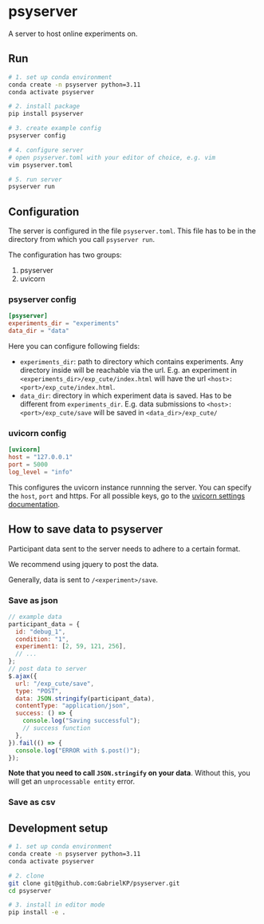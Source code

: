 # psyserver

A server to host online experiments on.

## Run

```sh
# 1. set up conda environment
conda create -n psyserver python=3.11
conda activate psyserver

# 2. install package
pip install psyserver

# 3. create example config
psyserver config

# 4. configure server
# open psyserver.toml with your editor of choice, e.g. vim
vim psyserver.toml

# 5. run server
psyserver run
```

## Configuration

The server is configured in the file `psyserver.toml`.
This file has to be in the directory from which you call `psyserver run`.

The configuration has two groups:

1. psyserver
2. uvicorn

### psyserver config

```toml
[psyserver]
experiments_dir = "experiments"
data_dir = "data"
```

Here you can configure following fields:

- `experiments_dir`: path to directory which contains experiments. Any directory inside will be reachable via the url. E.g. an experiment in `<experiments_dir>/exp_cute/index.html` will have the url `<host>:<port>/exp_cute/index.html`.
- `data_dir`: directory in which experiment data is saved. Has to be different from `experiments_dir`. E.g. data submissions to `<host>:<port>/exp_cute/save` will be saved in `<data_dir>/exp_cute/`

### uvicorn config

```toml
[uvicorn]
host = "127.0.0.1"
port = 5000
log_level = "info"
```

This configures the uvicorn instance runnning the server. You can specify the `host`, `port` and https.
For all possible keys, go to the [uvicorn settings documentation](https://www.uvicorn.org/settings/).

## How to save data to psyserver

Participant data sent to the server needs to adhere to a certain format.

We recommend using jquery to post the data.

Generally, data is sent to `/<experiment>/save`.

### Save as json

```js
// example data
participant_data = {
  id: "debug_1",
  condition: "1",
  experiment1: [2, 59, 121, 256],
  // ...
};
// post data to server
$.ajax({
  url: "/exp_cute/save",
  type: "POST",
  data: JSON.stringify(participant_data),
  contentType: "application/json",
  success: () => {
    console.log("Saving successful");
    // success function
  },
}).fail(() => {
  console.log("ERROR with $.post()");
});
```

**Note that you need to call `JSON.stringify` on your data**. Without this, you will get an `unprocessable entity` error.

### Save as csv

## Development setup

```sh
# 1. set up conda environment
conda create -n psyserver python=3.11
conda activate psyserver

# 2. clone
git clone git@github.com:GabrielKP/psyserver.git
cd psyserver

# 3. install in editor mode
pip install -e .
```
